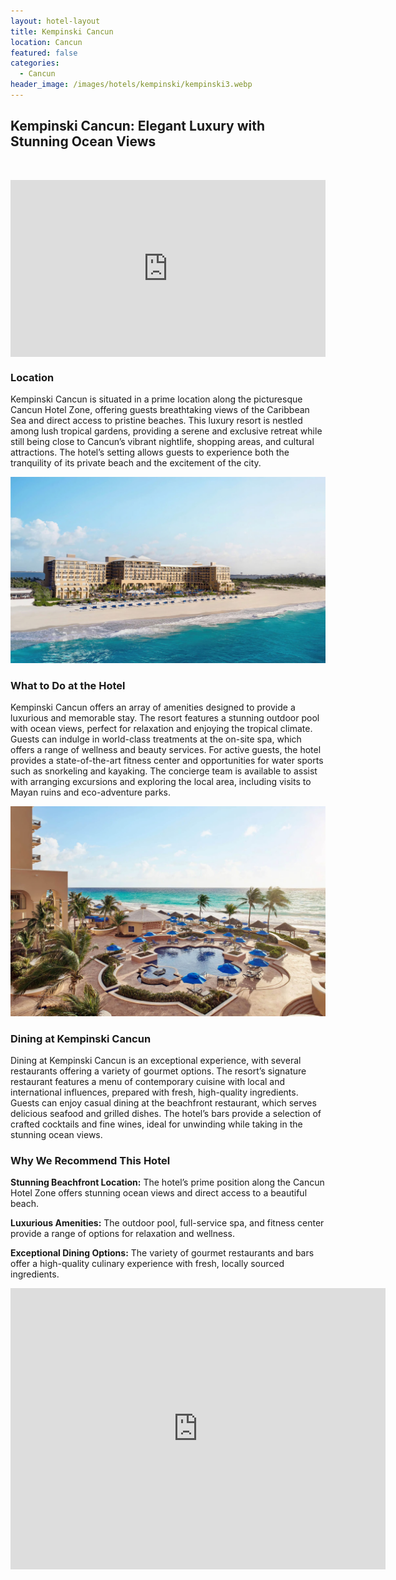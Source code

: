 ```yaml
---
layout: hotel-layout
title: Kempinski Cancun
location: Cancun
featured: false
categories:
  - Cancun
header_image: /images/hotels/kempinski/kempinski3.webp
---
```

## Kempinski Cancun: Elegant Luxury with Stunning Ocean Views

&nbsp;

<style>.embed-container { position: relative; padding-bottom: 56.25%; height: 0; overflow: hidden; max-width: 100%; } .embed-container iframe, .embed-container object, .embed-container embed { position: absolute; top: 0; left: 0; width: 100%; height: 100%; }</style>

<div class="embed-container"><iframe src="https://www.youtube.com/embed/DIgZSqp1jEQ" frameborder="0" allowfullscreen=""></iframe></div>

### Location

Kempinski Cancun is situated in a prime location along the picturesque Cancun Hotel Zone, offering guests breathtaking views of the Caribbean Sea and direct access to pristine beaches. This luxury resort is nestled among lush tropical gardens, providing a serene and exclusive retreat while still being close to Cancun’s vibrant nightlife, shopping areas, and cultural attractions. The hotel’s setting allows guests to experience both the tranquility of its private beach and the excitement of the city.

![](/images/hotels/kempinski/kempinski1.jpg)

### What to Do at the Hotel

Kempinski Cancun offers an array of amenities designed to provide a luxurious and memorable stay. The resort features a stunning outdoor pool with ocean views, perfect for relaxation and enjoying the tropical climate. Guests can indulge in world-class treatments at the on-site spa, which offers a range of wellness and beauty services. For active guests, the hotel provides a state-of-the-art fitness center and opportunities for water sports such as snorkeling and kayaking. The concierge team is available to assist with arranging excursions and exploring the local area, including visits to Mayan ruins and eco-adventure parks.

![](/images/hotels/kempinski/kempinski2.jpg)

### Dining at Kempinski Cancun

Dining at Kempinski Cancun is an exceptional experience, with several restaurants offering a variety of gourmet options. The resort’s signature restaurant features a menu of contemporary cuisine with local and international influences, prepared with fresh, high-quality ingredients. Guests can enjoy casual dining at the beachfront restaurant, which serves delicious seafood and grilled dishes. The hotel’s bars provide a selection of crafted cocktails and fine wines, ideal for unwinding while taking in the stunning ocean views.

### Why We Recommend This Hotel

**Stunning Beachfront Location:** The hotel’s prime position along the Cancun Hotel Zone offers stunning ocean views and direct access to a beautiful beach.&nbsp;

**Luxurious Amenities:** The outdoor pool, full-service spa, and fitness center provide a range of options for relaxation and wellness.&nbsp;

**Exceptional Dining Options:** The variety of gourmet restaurants and bars offer a high-quality culinary experience with fresh, locally sourced ingredients.&nbsp;

<div class='map-container center'>

<iframe src="https://www.google.com/maps/embed?pb=!1m18!1m12!1m3!1d3722.485553051958!2d-86.77083498875386!3d21.093199685480315!2m3!1f0!2f0!3f0!3m2!1i1024!2i768!4f13.1!3m3!1m2!1s0x8f4c284421604f35%3A0x9e160c653ff644c9!2sKempinski%20Hotel%20Canc%C3%BAn!5e0!3m2!1ses!2smx!4v1723603559336!5m2!1ses!2smx" width="600" height="450" style="border:0;" allowfullscreen="" loading="lazy" referrerpolicy="no-referrer-when-downgrade"></iframe>

</div>
&nbsp;